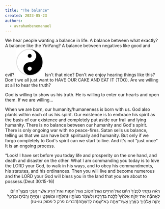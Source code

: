 ```yaml
---
title: "The balance"
created: 2023-05-23
authors: 
  - avrahambenemanuel
---
```


We hear people wanting a balance in life. A balance between what exactly? 
A balance like the YinYang? A balance between negatives like good and evil?
![Yin Yang](assets/images/yinyang.png)
Isn't that nice? Don't we enjoy hearing things like this?
Don't we all just want to HAVE OUR CAKE AND EAT IT (TOO).
Are we willing at all to hear the truth?

God is willing to show us his truth. He is willing to enter our hearts and open them. If we are willing...

When we are born, our humanity/humaneness is born with us. God also plants within each of us his spirit.
Our existence is to embrace his spirit as the basis of our existence and completely put aside our frail and lying humanity.
There is no balance between our humanity and God's spirit.
There is only ongoing war with no peace-fires.
Satan sells us balance, telling us that we can have both spiritually and humanity. 
But only if we forgo completely to God's spirit can we start to live.
And it's not "just once" It is an ongoing process.

“Look! I have set before you today life and prosperity on the one hand, and death and disaster on the other.
What I am commanding you today is to love the LORD your God, to walk in his ways, and to obey his commandments, his statutes, and his ordinances. Then you will live and become numerous and the LORD your God will bless you in the land that you are about to possess.(Deut 30:15-16)
<div dir="rtl">
רְאֵ֨ה נָתַ֤תִּי לְפָנֶ֙יךָ֙ הַיֹּ֔ום אֶת־הַֽחַיִּ֖ים וְאֶת־הַטֹּ֑וב וְאֶת־הַמָּ֖וֶת וְאֶת־הָרָֽע׃  אֲשֶׁ֨ר אָֽנֹכִ֣י מְצַוְּךָ֮ הַיֹּום֒ לְאַֽהֲבָ֞ה אֶת־יְהֺוָ֤ה אֱלֹהֶ֙יךָ֙ לָלֶ֣כֶת בִּדְרָכָ֔יו וְלִשְׁמֹ֛ר מִצְֺותָ֖יו וְחֻקֹּתָ֥יו וּמִשְׁפָּטָ֑יו וְחָיִ֣יתָ וְרָבִ֔יתָ וּבֵֽרַכְךָ֙ יְהֺוָ֣ה אֱלֹהֶ֔יךָ בָּאָ֕רֶץ אֲשֶׁר־אַתָּ֥ה בָא־שָׁ֖מָּה לְרִשְׁתָּֽהּ׃(דברים פרק ל פסוק טו-טז)
</div>